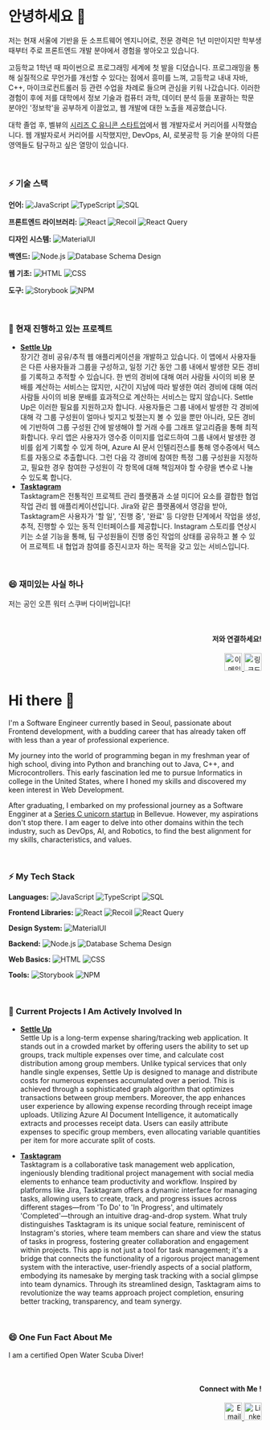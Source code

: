 # 안녕하세요 👋

저는 현재 서울에 기반을 둔 소프트웨어 엔지니어로, 전문 경력은 1년 미만이지만 학부생 때부터 주로 프론트엔드 개발 분야에서 경험을 쌓아오고 있습니다.

고등학교 1학년 때 파이썬으로 프로그래밍 세계에 첫 발을 디뎠습니다. 프로그래밍을 통해 실질적으로 무언가를 개선할 수 있다는 점에서 흥미를 느껴, 고등학교 내내 자바, C++, 마이크로컨트롤러 등 관련 수업을 차례로 들으며 관심을 키워 나갔습니다. 이러한 경험이 후에 저를 대학에서 정보 기술과 컴퓨터 과학, 데이터 분석 등을 포괄하는 학문 분야인 '정보학'을 공부하게 이끌었고, 웹 개발에 대한 노출을 제공했습니다. 

대학 졸업 후, 벨뷰의 [시리즈 C 유니콘 스타트업](https://www.linkedin.com/company/seek0ut/)에서 웹 개발자로서 커리어를 시작했습니다. 웹 개발자로서 커리어를 시작했지만, DevOps, AI, 로봇공학 등 기술 분야의 다른 영역들도 탐구하고 싶은 열망이 있습니다.

<br/>

### ⚡ 기술 스택
**언어:** 
![JavaScript](https://img.shields.io/badge/JavaScript-F7DF1E?style=flat-square&logo=javascript&logoColor=black) 
![TypeScript](https://img.shields.io/badge/TypeScript-3178C6?style=flat-square&logo=typescript&logoColor=white) 
![SQL](https://img.shields.io/badge/SQL-4479A1?style=flat-square&logo=MySQL&logoColor=white)

**프론트엔드 라이브러리:** 
![React](https://img.shields.io/badge/React-61DAFB?style=flat-square&logo=react&logoColor=black) 
![Recoil](https://img.shields.io/badge/Recoil-3578E5?style=flat-square&logo=react&logoColor=black) 
![React Query](https://img.shields.io/badge/React_Query-FF4154?style=flat-square&logo=react-table&logoColor=white)

**디자인 시스템:** 
![MaterialUI](https://img.shields.io/badge/MaterialUI-0081CB?style=flat-square&logo=material-ui&logoColor=white)

**백엔드:** 
![Node.js](https://img.shields.io/badge/Node.js-339933?style=flat-square&logo=nodedotjs&logoColor=white) 
![Database Schema Design](https://img.shields.io/badge/Database_Schema_Design-316192?style=flat-square&logoColor=white)

**웹 기초:** 
![HTML](https://img.shields.io/badge/HTML-E34F26?style=flat-square&logo=html5&logoColor=white) 
![CSS](https://img.shields.io/badge/CSS-1572B6?style=flat-square&logo=css3&logoColor=white)

**도구:** 
![Storybook](https://img.shields.io/badge/Storybook-FF4785?style=flat-square&logo=storybook&logoColor=white) 
![NPM](https://img.shields.io/badge/NPM-CB3837?style=flat-square&logo=npm&logoColor=white)

<br/>

### 🔭 현재 진행하고 있는 프로젝트

- **[Settle Up](https://github.com/Settle-Up/settle-up-client)** <br/>
        장기간 경비 공유/추적 웹 애플리케이션을 개발하고 있습니다. 이 앱에서 사용자들은 다른 사용자들과 그룹을 구성하고, 일정 기간 동안 그룹 내에서 발생한 모든 경비를 기록하고 추적할 수 있습니다. 한 번의 경비에 대해 여러 사람들 사이의 비용 분배를 계산하는 서비스는 많지만, 시간이 지남에 따라 발생한 여러 경비에 대해 여러 사람들 사이의 비용 분배를 효과적으로 계산하는 서비스는 많지 않습니다. Settle Up은 이러한 필요를 지원하고자 합니다. 사용자들은 그룹 내에서 발생한 각 경비에 대해 각 그룹 구성원이 얼마나 빚지고 빚졌는지 볼 수 있을 뿐만 아니라, 모든 경비에 기반하여 그룹 구성원 간에 발생해야 할 거래 수를 그래프 알고리즘을 통해 최적화합니다. 우리 앱은 사용자가 영수증 이미지를 업로드하여 그룹 내에서 발생한 경비를 쉽게 기록할 수 있게 하며, Azure AI 문서 인텔리전스를 통해 영수증에서 텍스트를 자동으로 추출합니다. 그런 다음 각 경비에 참여한 특정 그룹 구성원을 지정하고, 필요한 경우 참여한 구성원이 각 항목에 대해 책임져야 할 수량을 변수로 나눌 수 있도록 합니다.
- **[Tasktagram](https://github.com/teamprojectinfrean1/Frontend)** <br/>
        Tasktagram은 전통적인 프로젝트 관리 플랫폼과 소셜 미디어 요소를 결합한 협업 작업 관리 웹 애플리케이션입니다. Jira와 같은 플랫폼에서 영감을 받아, Tasktagram은 사용자가 '할 일', '진행 중', '완료' 등 다양한 단계에서 작업을 생성, 추적, 진행할 수 있는 동적 인터페이스를 제공합니다. Instagram 스토리를 연상시키는 소셜 기능을 통해, 팀 구성원들이 진행 중인 작업의 상태를 공유하고 볼 수 있어 프로젝트 내 협업과 참여를 증진시코자 하는 목적을 갖고 있는 서비스입니다.

<br/>

### 😄 재미있는 사실 하나
저는 공인 오픈 워터 스쿠버 다이버입니다!

<br/>
<h4 align="right"> 저와 연결하세요!</h4>
<p align="right">
  <a href="mailto:soopark401@gmail.com">
    <img src="https://img.icons8.com/fluent/48/000000/mail.png" width="35px" alt="이메일"/>
  </a>
  <a href="https://www.linkedin.com/in/yourprofile">
    <img src="https://img.icons8.com/fluent/48/000000/linkedin.png" width="35px" alt="링크드인"/>
  </a>
</p>


# Hi there 👋

I'm a Software Engineer currently based in Seoul, passionate about Frontend development, with a budding career that has already taken off with less than a year of professional experience.

My journey into the world of programming began in my freshman year of high school, diving into Python and branching out to Java, C++, and Microcontrollers. This early fascination led me to pursue Informatics in college in the United States, where I honed my skills and discovered my keen interest in Web Development.

After graduating, I embarked on my professional journey as a Software Engginer at a [Series C unicorn startup](https://www.linkedin.com/company/seek0ut/) in Bellevue. However, my aspirations don't stop there. I am eager to delve into other domains within the tech industry, such as DevOps, AI, and Robotics, to find the best alignment for my skills, characteristics, and values.

<br/>

### ⚡ My Tech Stack
**Languages:** 
![JavaScript](https://img.shields.io/badge/JavaScript-F7DF1E?style=flat-square&logo=javascript&logoColor=black) 
![TypeScript](https://img.shields.io/badge/TypeScript-3178C6?style=flat-square&logo=typescript&logoColor=white) 
![SQL](https://img.shields.io/badge/SQL-4479A1?style=flat-square&logo=MySQL&logoColor=white)

**Frontend Libraries:** 
![React](https://img.shields.io/badge/React-61DAFB?style=flat-square&logo=react&logoColor=black) 
![Recoil](https://img.shields.io/badge/Recoil-3578E5?style=flat-square&logo=react&logoColor=black) 
![React Query](https://img.shields.io/badge/React_Query-FF4154?style=flat-square&logo=react-table&logoColor=white)

**Design System:** 
![MaterialUI](https://img.shields.io/badge/MaterialUI-0081CB?style=flat-square&logo=material-ui&logoColor=white)

**Backend:** 
![Node.js](https://img.shields.io/badge/Node.js-339933?style=flat-square&logo=nodedotjs&logoColor=white) 
![Database Schema Design](https://img.shields.io/badge/Database_Schema_Design-316192?style=flat-square&logoColor=white)

**Web Basics:** 
![HTML](https://img.shields.io/badge/HTML-E34F26?style=flat-square&logo=html5&logoColor=white) 
![CSS](https://img.shields.io/badge/CSS-1572B6?style=flat-square&logo=css3&logoColor=white)

**Tools:** 
![Storybook](https://img.shields.io/badge/Storybook-FF4785?style=flat-square&logo=storybook&logoColor=white) 
![NPM](https://img.shields.io/badge/NPM-CB3837?style=flat-square&logo=npm&logoColor=white)

<br/>

### 🔭 Current Projects I Am Actively Involved In

- **[Settle Up](https://github.com/Settle-Up/settle-up-client)** <br/>
      Settle Up is a long-term expense sharing/tracking web application. It stands out in a crowded market by offering users the ability to set up groups, track multiple expenses over time, and calculate cost distribution among group members. Unlike typical services that only handle single expenses, Settle Up is designed to manage and distribute costs for numerous expenses accumulated over a period. This is achieved through a sophisticated graph algorithm that optimizes transactions between group members. Moreover, the app enhances user experience by allowing expense recording through receipt image uploads. Utilizing Azure AI Document Intelligence, it automatically extracts and processes receipt data. Users can easily attribute expenses to specific group members, even allocating variable quantities per item for more accurate split of costs.

- **[Tasktagram](https://github.com/teamprojectinfrean1/Frontend)** <br/>
        Tasktagram is a collaborative task management web application, ingeniously blending traditional project management with social media elements to enhance team productivity and workflow. Inspired by platforms like Jira, Tasktagram offers a dynamic interface for managing tasks, allowing users to create, track, and progress issues across different stages—from 'To Do' to 'In Progress', and ultimately 'Completed'—through an intuitive drag-and-drop system. What truly distinguishes Tasktagram is its unique social feature, reminiscent of Instagram's stories, where team members can share and view the status of tasks in progress, fostering greater collaboration and engagement within projects. This app is not just a tool for task management; it's a bridge that connects the functionality of a rigorous project management system with the interactive, user-friendly aspects of a social platform, embodying its namesake by merging task tracking with a social glimpse into team dynamics. Through its streamlined design, Tasktagram aims to revolutionize the way teams approach project completion, ensuring better tracking, transparency, and team synergy.


<br/>

### 😄 One Fun Fact About Me
I am a certified Open Water Scuba Diver!

<br/>

<h4 align="right"> Connect with Me !</h4>
<p align="right">
  <a href="mailto:soopark401@gmail.com">
    <img src="https://img.icons8.com/fluent/48/000000/mail.png" width="35px" alt="Email"/>
  </a>
  <a href="https://www.linkedin.com/in/yourprofile">
    <img src="https://img.icons8.com/fluent/48/000000/linkedin.png" width="35px" alt="LinkedIn"/>
  </a>
</p>








